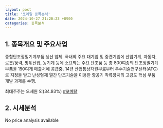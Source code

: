 ```yaml
---
layout: post
title: '포메탈 종목분석'
date: 2024-10-27 21:20:23 +0900
categories: 종목분석
---
```


## 1. 종목개요 및 주요사업

종합단조정밀기계부품 생산 업체. 국내외 주요 대기업 및 중견기업에 산업기계, 자동차, 로봇/풍력, 방위산업, 농기계 등에 소요되는 주요 단조품 등 총 800여종의 단조정밀기계부품을 150여개 매출처에 공급중. 14년 산업통상자원부로부터 우수기술연구센터(ATC)로 지정을 받고 난성형재 열간 단조기술을 이용한 항공기 착륙장치의 고강도 핵심 부품개발 과제를 수행.

최대주주는 오세원 외(34.93%)
[#포메탈](#)

## 2. 시세분석

No price analysis available
